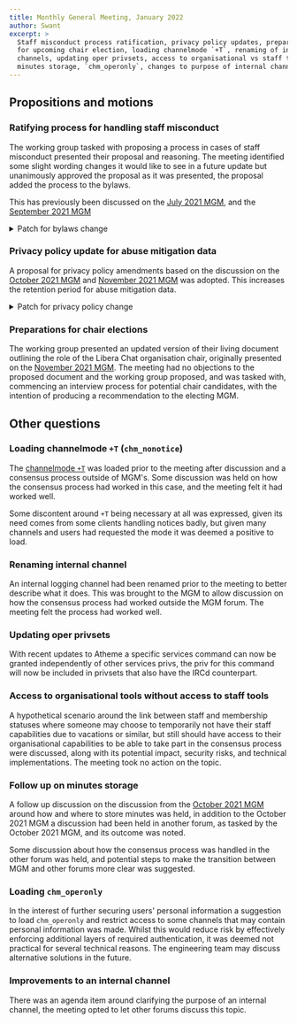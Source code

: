 ```yaml
---
title: Monthly General Meeting, January 2022
author: Swant
excerpt: >
  Staff misconduct process ratification, privacy policy updates, preparations
  for upcoming chair election, loading channelmode `+T`, renaming of internal
  channels, updating oper privsets, access to organisational vs staff tools,
  minutes storage, `chm_operonly`, changes to purpose of internal channel.
---
```


<!-- markdownlint-disable MD033 -->

## Propositions and motions

### Ratifying process for handling staff misconduct

The working group tasked with proposing a process in cases of staff misconduct
presented their proposal and reasoning. The meeting identified some slight
wording changes it would like to see in a future update but unanimously
approved the proposal as it was presented, the proposal added the process
to the bylaws.

This has previously been discussed on the [July 2021 MGM][2021-07-sm], and the
[September 2021 MGM][2021-09-sm]

[2021-07-sm]: /minutes/2021-07-27-mgm-minutes#defining-processes-in-case-of-staff-misconduct
[2021-09-sm]: /minutes/2021-09-24-mgm-minutes#update-from-the-working-group-on-processes-for-dealing-with-staff-misconduct

<details>
<summary>Patch for bylaws change</summary>

{% highlight diff %}
 bylaws.md | 89 +++++++++++++++++++++++++++++++++++++++++++++++++++++++
 1 file changed, 89 insertions(+)

diff --git a/bylaws.md b/bylaws.md
index 0000000..0000000 100644
--- a/bylaws.md
+++ b/bylaws.md
@@ -247,6 +247,95 @@ v 2021-09-27, organisation number 802535-6448

 4. The auditors cannot be members of the board.

+## Complaints
+
+1. The membership shall appoint a Complaints Rota to handle complaints about the
+   organisation's staff. Members on the Complaints Rota must be members of the
+   organisation.
+
+2. If, at the time of a Monthly General Meeting, there are fewer than four
+   members on the Complaints Rota, the meeting should attempt to appoint more
+   members until there are at least four such members.
+
+3. On receiving a complaint, the Complaints Rota shall select two of its
+   members, at random, to hear the complaint. Members with known conflicts of
+   interest shall be excluded from selection. These members shall be known, in
+   the context of the particular complaint, as the "Complaint Processors"
+
+4. The Complaint Processors must agree on the action to be taken, if any.
+
+5. The Complaint Processors must respect the privacy of complainants and all
+   other parties. The Complaint Processors may recruit other members of the
+   organisation to assist with their invstigation. Other members, including the
+   Board and Complaints Rota members who are not actively working on the
+   complaint, should not have automatic access to it.
+
+6. If any party to a complaint disagrees with the result, they can appeal it.
+   Libera Chat members require no permission to appeal, while non-members must
+   seek the permission of the Board. If the Board denies such permission, it
+   must give a reason.
+
+   There are two appeals to be used in order:
+
+   * Appeal to another two random Complaints Rota members, and
+   * Appeal to the entire membership.
+
+   Any party wishing to appeal must immediately inform the Board. If a party has
+   not informed the Board of their intention to appeal after 30 calendar days
+   from the date of the result, their right to appeal lapses.
+
+7. In the event that a complaint is appealed to the entire membership of the
+   organisation, the Board is responsible for scheduling a meeting of the
+   membership to hear the appeal.
+
+8. A complaint that is appealed to the entire membership of the organisation may
+   contain sensitive information that should not be shared widely. The Complaint
+   Processors should prepare a case for the membership, excluding such details.
+   The Auditors of the organisation may be called upon to attest that the
+   Complaint Processors' case is a faithful account of the complaint.
+
+9. Parties to complaints who are Libera Chat members have the right to speak at
+   their own final appeal, and to hear all sides' arguments. They should not be
+   present when the resulting actions are discussed. The Board should dismiss
+   any such party if they reveal, or threaten to reveal, private information
+   about the complaint, or the other parties to it.
+
+10. An appeal to the entire membership is decided by a vote between two options:
+    to carry or vacate the outcome of the complaint. This may optionally be
+    preceded by any number of votes to amend or not amend the decision. Each
+    vote is a simple majority vote between exactly two choices. If a vote to
+    amend has no majority, the decision is not amended. If a vote on the outcome
+    has no majority, the complaint is carried.
+
+11. If the outcome of any stage of a complaint is to relieve a Libera Chat staff
+    member of some or all of their duties, those duties can be temporarily
+    suspended pending the conclusion of the appeal process. If a staff member
+    whose duties are temporarily suspended is a member of Libera Chat, their
+    membership is unaffected by this status.
+
+12. At most two members can be temporarily suspended at any time.
+
+13. Time constraints are imposed on the complaints process as follows:
+
+    * Complaints must be acknowledged within 7 calendar days of receipt by the
+      Complaints Rota.
+    * An initial result must be returned by the Complaint Processors within 30
+      calendar days of receipt of the complaint by the Complaints Rota.
+    * A party wishing to appeal has 7 calendar days to prepare their appeal,
+      starting from the date they notified the Board of their intention to
+      appeal.
+    * The result of the first appeal must be returned by the Complaint
+      Processors not before all parties have exercised or waived their right to
+      appeal, and within 14 days of the end of the first 30-day appeal period.
+    * The Board must schedule the hearing for the second appeal not before all
+      parties have exercised or waived their right to appeal, and within 21 days
+      of the end of the second 30-day appeal period.
+
+14. If, at the time of any Monthly General Meeting, a member is temporarily
+    suspended, and will have been temporarily suspended for more than 59
+    calendar days by the end of the current calendar month, the Monthly General
+    Meeting must decide whether or not to continue their temporary suspension.
+
 ## Specialised Committees

 1. There are three specialised committees: Operations, Engineering, and
{% endhighlight %}

</details>

### Privacy policy update for abuse mitigation data

A proposal for privacy policy amendments based on the discussion on the
[October 2021 MGM][2021-10-priv] and [November 2021 MGM][2021-11-priv] was
adopted. This increases the retention period for abuse mitigation data.

[2021-10-priv]: /minutes/2021-10-29-public#data-retention
[2021-11-priv]: /minutes/2021-11-26-public#update-on-data-retention

<details>
<summary>Patch for privacy policy change</summary>

{% highlight diff %}
 privacy.md | 10 ++++++++++
 1 file changed, 10 insertions(+)

diff --git a/privacy.md b/privacy.md
index 0000000..0000000 100644
--- a/privacy.md
+++ b/privacy.md
@@ -78,6 +78,16 @@ Libera Chat normally stores your data collected on the IRC network for the
 purpose of debugging and restoration for no more than 60 days after you last
 connect to the network, or delete your account. Whichever comes last.

+Data collected for the purposes of recording and mitigating abuse may be kept
+for up to 365 days after the abuse occured, or the mitigation ended, whichever
+comes last. The following information is covered by this policy:
+
+- network bans (target, setter, reason, duration, timestamp, known aliases)
+- connections affected by network bans (nickname, username, hostname,
+  IP address, timestamp of effect)
+- account registrations for the purposes of network policy violation (email
+  address, nickname, username, hostname, IP address, timestamp, known aliases)
+
 Data collected by email or our support system in relation to project
 registration, sponsorship and channel namespace management will be stored at
 least until the project is deregistered or the sponsorship is terminated, this
{% endhighlight %}

</details>

### Preparations for chair elections

The working group presented an updated version of their living document
outlining the role of the Libera Chat organisation chair, originally presented
on the [November 2021 MGM][2021-11-chair]. The meeting had no objections
to the proposed document and the working group proposed, and was tasked with,
commencing an interview process for potential chair candidates, with
the intention of producing a recommendation to the electing MGM.

[2021-11-chair]: /minutes/2021-11-26-public#update-on-chair-elections

## Other questions

### Loading channelmode `+T` (`chm_nonotice`)

The [channelmode `+T`][chm] was loaded prior to the meeting after discussion
and a consensus process outside of MGM's. Some discussion was held on
how the consensus process had worked in this case, and the meeting felt it had
worked well.

Some discontent around `+T` being necessary at all was expressed, given its
need comes from some clients handling notices badly, but given many channels
and users had requested the mode it was deemed a positive to load.

[chm]: /guides/channelmodes

### Renaming internal channel

An internal logging channel had been renamed prior to the meeting to better
describe what it does. This was brought to the MGM to allow discussion on how
the consensus process had worked outside the MGM forum. The meeting felt the
process had worked well.

### Updating oper privsets

With recent updates to Atheme a specific services command can now be granted
independently of other services privs, the priv for this command will now be
included in privsets that also have the IRCd counterpart.

### Access to organisational tools without access to staff tools

A hypothetical scenario around the link between staff and membership statuses
where someone may choose to temporarily not have their staff capabilities due
to vacations or similar, but still should have access to their organisational
capabilities to be able to take part in the consensus process were discussed,
along with its potential impact, security risks, and technical
implementations. The meeting took no action on the topic.

### Follow up on minutes storage

A follow up discussion on the discussion from the
[October 2021 MGM][2021-10-minutes] around how and where to store minutes
was held, in addition to the October 2021 MGM a discussion had been held in
another forum, as tasked by the October 2021 MGM, and its outcome was noted.

Some discussion about how the consensus process was handled in the other forum
was held, and potential steps to make the transition between MGM and
other forums more clear was suggested.

[2021-10-minutes]: /minutes/2021-10-29-public#minutes-storage

### Loading `chm_operonly`

In the interest of further securing users' personal information a suggestion
to load `chm_operonly` and restrict access to some channels that may contain
personal information was made. Whilst this would reduce risk by effectively
enforcing additional layers of required authentication, it was deemed
not practical for several technical reasons. The engineering team may
discuss alternative solutions in the future.

### Improvements to an internal channel

There was an agenda item around clarifying the purpose of an internal channel,
the meeting opted to let other forums discuss this topic.
